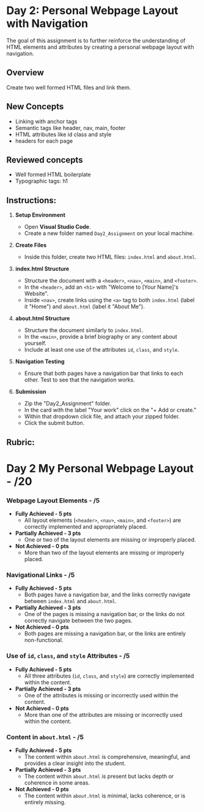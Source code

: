 # Day 2: Personal Webpage Layout with Navigation

The goal of this assignment is to further reinforce the understanding of HTML elements and attributes by creating a personal webpage layout with navigation.

## Overview

Create two well formed HTML files and link them.

## New Concepts

* Linking with anchor tags
* Semantic tags like header, nav, main, footer
* HTML attributes like id class and style
* headers for each page

## Reviewed concepts

* Well formed HTML boilerplate
* Typographic tags: h1
## Instructions:

1. **Setup Environment**

   - Open **Visual Studio Code**.
   - Create a new folder named `Day2_Assignment` on your local machine.

2. **Create Files**

   - Inside this folder, create two HTML files: `index.html` and `about.html`.

3. **index.html Structure**

   - Structure the document with a `<header>`, `<nav>`, `<main>`, and `<footer>`.
   - In the `<header>`, add an `<h1>` with "Welcome to [Your Name]'s Website".
   - Inside `<nav>`, create links using the `<a>` tag to both `index.html` (label it "Home") and `about.html` (label it "About Me").

4. **about.html Structure**

   - Structure the document similarly to `index.html`.
   - In the `<main>`, provide a brief biography or any content about yourself.
   - Include at least one use of the attributes `id`, `class`, and `style`.

5. **Navigation Testing**

   - Ensure that both pages have a navigation bar that links to each other. Test to see that the navigation works.

6. **Submission**
   - Zip the "Day2_Assignment" folder.
   - In the card with the label "Your work" click on the "+ Add or create."
   - Within that dropdown click file, and attach your zipped folder.
   - Click the submit button.

## Rubric:

# Day 2 My Personal Webpage Layout - /20

### Webpage Layout Elements - /5

- **Fully Achieved - 5 pts**
  - All layout elements (`<header>`, `<nav>`, `<main>`, and `<footer>`) are correctly implemented and appropriately placed.
- **Partially Achieved - 3 pts**
  - One or two of the layout elements are missing or improperly placed.
- **Not Achieved - 0 pts**
  - More than two of the layout elements are missing or improperly placed.

### Navigational Links - /5

- **Fully Achieved - 5 pts**
  - Both pages have a navigation bar, and the links correctly navigate between `index.html` and `about.html`.
- **Partially Achieved - 3 pts**
  - One of the pages is missing a navigation bar, or the links do not correctly navigate between the two pages.
- **Not Achieved - 0 pts**
  - Both pages are missing a navigation bar, or the links are entirely non-functional.

### Use of `id`, `class`, and `style` Attributes - /5

- **Fully Achieved - 5 pts**
  - All three attributes (`id`, `class`, and `style`) are correctly implemented within the content.
- **Partially Achieved - 3 pts**
  - One of the attributes is missing or incorrectly used within the content.
- **Not Achieved - 0 pts**
  - More than one of the attributes are missing or incorrectly used within the content.

### Content in `about.html` - /5

- **Fully Achieved - 5 pts**
  - The content within `about.html` is comprehensive, meaningful, and provides a clear insight into the student.
- **Partially Achieved - 3 pts**
  - The content within `about.html` is present but lacks depth or coherence in some areas.
- **Not Achieved - 0 pts**
  - The content within `about.html` is minimal, lacks coherence, or is entirely missing.
